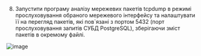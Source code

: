 8. Запустити програму аналізу мережевих пакетів tcpdump в режимі прослуховування обраного мережевого інтерфейсу та налаштувати її на перегляд пакетів, які пов`язані з портом 5432 (порт прослуховування запитів СУБД PostgreSQL), зберігаючи зміст пакетів в окремому файлі.

![image](https://user-images.githubusercontent.com/56974924/214982969-ecaf1854-b6e8-45af-a965-d3e8d17bf935.png)
